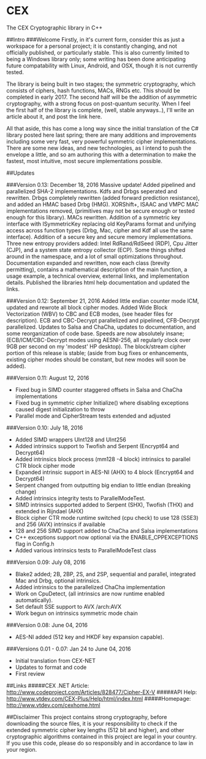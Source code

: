 # CEX
The CEX Cryptographic library in C++

##Intro
###Welcome
Firstly, in it's current form, consider this as just a workspace for a personal project; it is constantly changing, and not officially published, or particularly stable.
This is also currently limited to being a Windows library only; some writing has been done anticipating future compatability with Linux, Android, and OSX, though it is not currently tested.

The library is being built in two stages; the symmetric cryptography, which consists of ciphers, hash functions, MACs, RNGs etc. This should be completed in early 2017. The second half will be the addition of asymmetric cryptography, with a strong focus on post-quantum security. When I feel the first half of the library is complete, (well, stable anyways..), I'll write an article about it, and post the link here.

All that aside, this has come a long way since the initial translation of the C# library posted here last spring; there are many additions and improvements including some very fast, very powerful symmetric cipher implementations. There are some new ideas, and new technologies, as I intend to push the envelope a little, and so am authoring this with a determination to make the fastest, most intuitive, most secure implementations possible.

##Updates

###Version 0.13: December 18, 2016
Massive update!
Added pipelined and parallelized SHA-2 implementations. 
Kdfs and Drbgs seperated and rewritten. 
Drbgs completely rewritten (added forward prediction resistance), and added an HMAC based Drbg (HMG).
XORShift+, ISAAC and VMPC MAC implementations removed, (primitives may not be secure enough or tested enough for this library).
MACs rewritten. 
Addition of a symmetric key interface with ISymmetricKey replacing old KeyParams format and unifying access across function types (Drbg, Mac, cipher and Kdf all use the same interface).
Addition of a secure key and secure memory implementations.
Three new entropy providers added: Intel RdRand/RdSeed (RDP), Cpu Jitter (CJP), and a system state entropy collector (ECP).
Some things shifted around in the namespace, and a lot of small optimizations throughout.
Documentation expanded and rewritten, now each class (brevity permitting), contains a mathematical description of the main function, a usage example, a technical overview, external links, and implementation details.
Published the libraries html help documentation and updated the links.

###Version 0.12: September 21, 2016
Added little endian counter mode ICM, updated and rewrote all block cipher modes.
Added Wide Block Vectorization (WBV) to CBC and ECB modes, (see header files for description). 
ECB and CBC-Decrypt parallelized and pipelined, CFB-Decrypt parallelized.
Updates to Salsa and ChaCha, updates to documentation, and some reorganization of code base.
Speeds are now absolutely insane; (ECB/ICM/CBC-Decrypt modes using AESNI-256, all regularly clock over 9GB per second on my 'modest' HP desktop). The block/stream cipher portion of this release is stable; (aside from bug fixes or enhancements, existing cipher modes should be constant, but new modes will soon be added).

###Version 0.11: August 12, 2016
* Fixed bug in SIMD counter staggered offsets in Salsa and ChaCha implementations
* Fixed bug in symmetric cipher Initialize() where disabling exceptions caused digest initialization to throw
* Parallel mode and CipherStream tests extended and adjusted

###Version 0.10: July 18, 2016
* Added SIMD wrappers UInt128 and UInt256
* Added intrinsics support to Twofish and Serpent (Encrypt64 and Decrypt64)
* Added intrinsics block process (mm128 -4 block) intrinsics to parallel CTR block cipher mode
* Expanded intrinsic support in AES-NI (AHX) to 4 block (Encrypt64 and Decrypt64)
* Serpent changed from outputting big endian to little endian (breaking change)
* Added intrinsics integrity tests to ParallelModeTest.
* SIMD intrinsics supported added to Serpent (SHX), Twofish (THX) and extended in Rijndael (AHX)
* Block cipher CTR mode runtime switched (cpu check) to use 128 (SSE3) and 256 (AVX) intrinsics if available
* 128 and 256 SIMD support added to ChaCha and Salsa implementations
* C++ exceptions support now optional via the ENABLE_CPPEXCEPTIONS flag in Config.h
* Added various intrinsics tests to ParallelModeTest class

###Version 0.09: July 08, 2016
* Blake2 added; 2B, 2BP, 2S, and 2SP, sequential and parallel, integrated Mac and Drbg, optional intrinsics.
* Added intrinsics to the parallelized ChaCha implementation
* Work on CpuDetect, (all intrinsics are now runtime enabled automatically).
* Set default SSE support to AVX /arch:AVX
* Work begun on intrinsics symmetric mode chain

###Version 0.08: June 04, 2016
* AES-NI added (512 key and HKDF key expansion capable).

###Versions 0.01 - 0.07: Jan 24 to June 04, 2016
* Initial translation from CEX-NET
* Updates to format and code
* First review


##Links
#####CEX .NET Article: http://www.codeproject.com/Articles/828477/Cipher-EX-V
#####API Help: http://www.vtdev.com/CEX-Plus/Help/html/index.html 
#####Homepage: http://www.vtdev.com/cexhome.html

##Disclaimer
This project contains strong cryptography, before downloading the source files, 
it is your responsibility to check if the extended symmetric cipher key lengths (512 bit and higher), and other cryptographic algorithms contained in this project are legal in your country. 
If you use this code, please do so responsibly and in accordance to law in your region.
